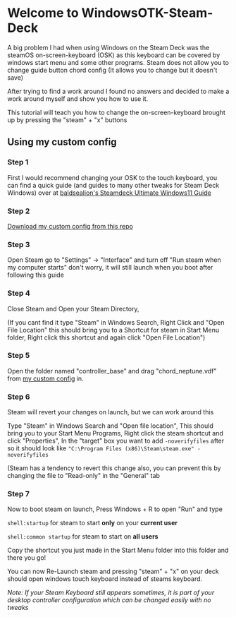 # Welcome to WindowsOTK-Steam-Deck

A big problem I had when using Windows on the Steam Deck was the steamOS on-screen-keyboard (OSK) as this keyboard can be covered by windows start menu and some other programs. Steam does not allow you to change guide button chord config (It allows you to change but it doesn't save)

After trying to find a work around I found no answers and decided to make a work around myself and show you how to use it.

This tutorial will teach you how to change the on-screen-keyboard brought up by pressing the "steam" + "x" buttons

## Using my custom config

### Step 1
First I would recommend changing your OSK to the touch keyboard, you can find a quick guide (and guides to many other tweaks for Steam Deck Windows) over at [baldsealion's Steamdeck Ultimate Windows11 Guide](https://github.com/baldsealion/Steamdeck-Ultimate-Windows11-Guide/wiki/1.2-Windows-OS-Tweaks#replace-on-screen-keyboard-with-touch-keyboard)

### Step 2
[Download my custom config from this repo](https://github.com/prey-io/WindowsOTK-Steam-Deck/archive/refs/heads/main.zip)

### Step 3
Open Steam go to "Settings" -> "Interface" and turn off "Run steam when my computer starts" don't worry, it will still launch when you boot after following this guide

### Step 4
Close Steam and Open your Steam Directory,

(If you cant find it type "Steam" in Windows Search, Right Click and "Open File Location" this should bring you to a Shortcut for steam in Start Menu folder, Right click this shortcut and again click "Open File Location")

### Step 5
Open the folder named "controller_base" and drag "chord_neptune.vdf" from [my custom config](https://github.com/prey-io/WindowsOTK-Steam-Deck/archive/refs/heads/main.zip) in.

### Step 6
Steam will revert your changes on launch, but we can work around this

Type "Steam" in Windows Search and "Open file location", This should bring you to your Start Menu Programs, Right click the steam shortcut and click "Properties", In the "target" box you want to add `-noverifyfiles` after so it should look like `"C:\Program Files (x86)\Steam\steam.exe" -noverifyfiles`

(Steam has a tendency to revert this change also, you can prevent this by changing the file to "Read-only" in the "General" tab

### Step 7
Now to boot steam on launch,
Press Windows + R to open "Run" and type 

`shell:startup` for steam to start **only** on your **current user**

`shell:common startup` for steam to start on **all users**

Copy the shortcut you just made in the Start Menu folder into this folder and there you go!

You can now Re-Launch steam and pressing "steam" + "x" on your deck should open windows touch keyboard instead of steams keyboard.


_Note: If your Steam Keyboard still appears sometimes, it is part of your desktop controller configuration which can be changed easily with no tweaks_
